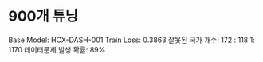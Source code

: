 # 900개 튜닝

Base Model: HCX-DASH-001
Train Loss: 0.3863
잘못된 국가 개수: 172
: 118
 1: 1170
데이터문제 발생 확률: 89%